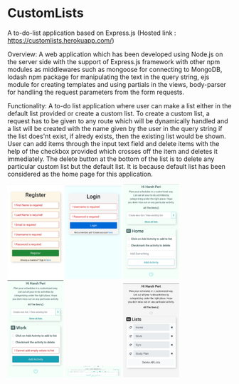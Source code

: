 # CustomLists
A to-do-list application based on Express.js  (Hosted link : https://customlists.herokuapp.com/)

Overview: A web application which has been developed using Node.js on the server side with the support of Express.js framework with other npm modules as middlewares such as mongoose for connecting to MongoDB, lodash npm package for manipulating the text in the query string, ejs module for creating templates and using partials in the views, body-parser for handling the request parameters from the form requests.

Functionality: A to-do list application where user can make a list either in the default list provided or create a custom list. To create a custom list, a request has to be given to any route which will be dynamically handled and a list will be created with the name given by the user in the query string if the list does'nt exist, if alredy exists, then the existing list would be shown. User can add items through the input text field and delete items with the help of the checkbox provided which crosses off the item and deletes it immediately. The delete button at the bottom of the list is to delete any particular custom list but the default list. It is because default list has been considered as the home page for this application.

<img src="images/register.jpeg" width="25%" height="25%" id="register">
<img src="images/login.jpeg" width="25%" height="25%" id="login">
<img src="images/homepage.jpeg" width="25%" height="25%" id="homepage">
<img src="images/customlist-with-validation.jpeg" width="25%" id="customlist-with-validation">
<img src="images/InPlace-edit.jpeg" width="25%" height="25" id="InPlace-edit">
<img src="images/all-lists.jpeg" width="25%" height="25%" id="all-lists">
